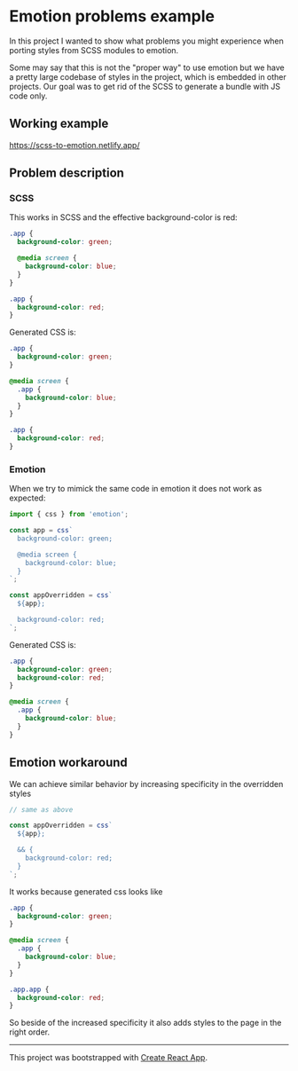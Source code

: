 # Emotion problems example

In this project I wanted to show what problems you might experience when porting styles
from SCSS modules to emotion.

Some may say that this is not the "proper way" to use emotion
but we have a pretty large codebase of styles in the project, which is embedded in other
projects. Our goal was to get rid of the SCSS to generate a bundle with JS code only.

## Working example

https://scss-to-emotion.netlify.app/

## Problem description

### SCSS
This works in SCSS and the effective background-color is red:
```scss
.app {
  background-color: green;

  @media screen {
    background-color: blue;
  }
}

.app {
  background-color: red;
}
```

Generated CSS is:
```css
.app {
  background-color: green;
}

@media screen {
  .app {
    background-color: blue;
  }
}

.app {
  background-color: red;
}
```

### Emotion

When we try to mimick the same code in emotion it does not work as expected:
```js
import { css } from 'emotion';

const app = css`
  background-color: green;

  @media screen {
    background-color: blue;
  }
`;

const appOverridden = css`
  ${app};

  background-color: red;
`;
```

Generated CSS is:
```css
.app {
  background-color: green;
  background-color: red;
}

@media screen {
  .app {
    background-color: blue;
  }
}
```

## Emotion workaround

We can achieve similar behavior by increasing specificity in the overridden styles
```js
// same as above

const appOverridden = css`
  ${app};

  && {
    background-color: red;
  }
`;
```

It works because generated css looks like
```css
.app {
  background-color: green;
}

@media screen {
  .app {
    background-color: blue;
  }
}

.app.app {
  background-color: red;
}
```
So beside of the increased specificity it also adds styles to the page in the right order.

---

This project was bootstrapped with [Create React App](https://github.com/facebook/create-react-app).
